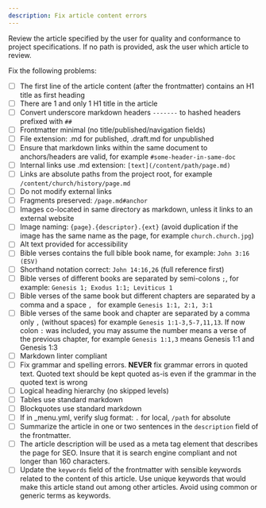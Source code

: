 ```yaml
---
description: Fix article content errors
---
```


Review the article specified by the user for quality and conformance to project specifications. If no path is provided, ask the user which article to review.

Fix the following problems:

- [ ] The first line of the article content (after the frontmatter) contains an H1 title as first heading
- [ ] There are 1 and only 1 H1 title in the article
- [ ] Convert underscore markdown headers `-------` to hashed headers prefixed with `##`
- [ ] Frontmatter minimal (no title/published/navigation fields)
- [ ] File extension: .md for published, .draft.md for unpublished
- [ ] Ensure that markdown links within the same document to anchors/headers are valid, for example `#some-header-in-same-doc`
- [ ] Internal links use .md extension: `[text](/content/path/page.md)`
- [ ] Links are absolute paths from the project root, for example `/content/church/history/page.md`
- [ ] Do not modify external links
- [ ] Fragments preserved: `/page.md#anchor`
- [ ] Images co-located in same directory as markdown, unless it links to an external website
- [ ] Image naming: `{page}.{descriptor}.{ext}` (avoid duplication if the image has the same name as the page, for example `church.church.jpg`)
- [ ] Alt text provided for accessibility
- [ ] Bible verses contains the full bible book name, for example: `John 3:16 (ESV)`
- [ ] Shorthand notation correct: `John 14:16,26` (full reference first)
- [ ] Bible verses of different books are separated by semi-colons `;`, for example: `Genesis 1; Exodus 1:1; Leviticus 1`
- [ ] Bible verses of the same book but different chapters are separated by a comma and a space `, ` for example `Genesis 1:1, 2:1, 3:1`
- [ ] Bible verses of the same book and chapter are separated by a comma only `,` (without spaces) for example `Genesis 1:1-3,5-7,11,13`. If now colon `:` was included, you may assume the number means a verse of the previous chapter, for example `Genesis 1:1,3` means Genesis 1:1 and Genesis 1:3
- [ ] Markdown linter compliant
- [ ] Fix grammar and spelling errors. **NEVER** fix grammar errors in quoted text. Quoted text should be kept quoted as-is even if the grammar in the quoted text is wrong
- [ ] Logical heading hierarchy (no skipped levels)
- [ ] Tables use standard markdown
- [ ] Blockquotes use standard markdown
- [ ] If in _menu.yml, verify slug format: `.` for local, `/path` for absolute
- [ ] Summarize the article in one or two sentences in the `description` field of the frontmatter.
- [ ] The article description will be used as a meta tag element that describes the page for SEO. Insure that it is search engine compliant and not longer than 160 characters.
- [ ] Update the `keywords` field of the frontmatter with sensible keywords related to the content of this article. Use unique keywords that would make this article stand out among other articles. Avoid using common or generic terms as keywords.
